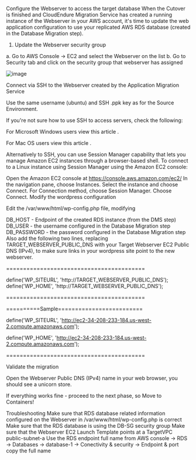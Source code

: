 Configure the Webserver to access the target database
When the Cutover is finished and CloudEndure Migration Service has created a running instance of the Webserver in your AWS account, it's time to update the web application configuration to use your replicated AWS RDS database (created in the Database Migration step).
1. Update the Webserver security group

a. Go to AWS Console -> EC2 and select the Webserver on the list
b. Go to Security tab and click on the security group that webserver has assigned

![image](https://user-images.githubusercontent.com/86204106/224885299-737741a3-5742-40c4-a4f7-8e14c7a34de1.png)


Connect via SSH to the Webserver created by the Application Migration Service

Use the same username (ubuntu) and SSH .ppk key as for the Source Environment.

If you're not sure how to use SSH to access servers, check the following:

For Microsoft Windows users view this article .

For Mac OS users view this article .

Alternatively to SSH, you can use Session Manager capability that lets you manage Amazon EC2 instances through a browser-based shell. To connect to a Linux instance using Session Manager using the Amazon EC2 console:

Open the Amazon EC2 console at https://console.aws.amazon.com/ec2/ 
In the navigation pane, choose Instances.
Select the instance and choose Connect.
For Connection method, choose Session Manager.
Choose Connect.
Modify the wordpress configuration

Edit the /var/www/html/wp-config.php file, modifying

DB_HOST - Endpoint of the created RDS instance (from the DMS step)
DB_USER - the username configured in the Database Migration step
DB_PASSWORD - the password configured in the Database Migration step
Also add the following two lines, replacing TARGET_WEBSERVER_PUBLIC_DNS with your Target Webserver EC2 Public DNS (IPv4), to make sure links in your wordpress site point to the new webserver.


=========================================

define('WP_SITEURL', 'http://TARGET_WEBSERVER_PUBLIC_DNS');        
define('WP_HOME',    'http://TARGET_WEBSERVER_PUBLIC_DNS');

=========================================


==========Sample=========================

define('WP_SITEURL', 'http://ec2-34-208-233-184.us-west-2.compute.amazonaws.com');

define('WP_HOME',    'http://ec2-34-208-233-184.us-west-2.compute.amazonaws.com');

=========================================


Validate the migration

Open the Webserver Public DNS (IPv4) name in your web browser, you should see a unicorn store.

If everything works fine - proceed to the next phase, so Move to Containers!

Troubleshooting
Make sure that RDS database related information configured on the Webserver in /var/www/html/wp-config.php is correct
Make sure that the RDS database is using the DB-SG security group
Make sure that the Webserver EC2 Launch Template points at a TargetVPC public-subnet-a
Use the RDS endpoint full name from AWS console -> RDS -> Databases -> database-1 -> Conectivity & security -> Endpoint & port copy the full name
